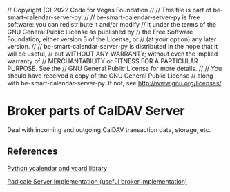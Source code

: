 // Copyright (C) 2022 Code for Vegas Foundation
// 
// This file is part of be-smart-calendar-server-py.
// 
// be-smart-calendar-server-py is free software: you can redistribute it and/or modify
// it under the terms of the GNU General Public License as published by
// the Free Software Foundation, either version 3 of the License, or
// (at your option) any later version.
// 
// be-smart-calendar-server-py is distributed in the hope that it will be useful,
// but WITHOUT ANY WARRANTY; without even the implied warranty of
// MERCHANTABILITY or FITNESS FOR A PARTICULAR PURPOSE.  See the
// GNU General Public License for more details.
// 
// You should have received a copy of the GNU General Public License
// along with be-smart-calendar-server-py.  If not, see <http://www.gnu.org/licenses/>.

# Broker parts of CalDAV Server

Deal with incoming and outgoing CalDAV transaction data, storage, etc.

## References

[Python vcalendar and vcard library](http://eventable.github.io/vobject/)

[Radicale Server Implementation (useful broker implementation)](https://github.com/Kozea/Radicale)
